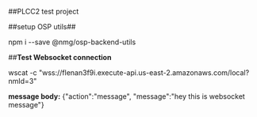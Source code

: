 ##PLCC2 test project

##setup OSP utils##

npm i --save @nmg/osp-backend-utils

##**Test Websocket connection**

wscat -c "wss://flenan3f9i.execute-api.us-east-2.amazonaws.com/local?nmId=3"

**message  body:**
{"action":"message", "message":"hey this is websocket message"}
